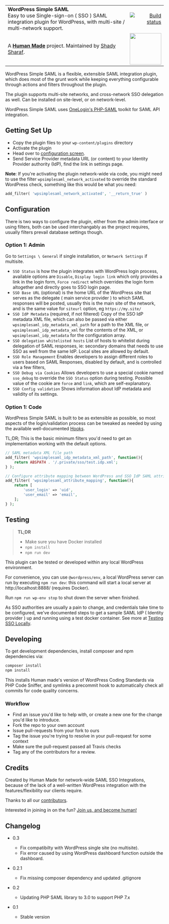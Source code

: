 <table width="100%">
	<tr>
		<td align="left" width="70">
			<strong>WordPress Simple SAML</strong><br />
			Easy to use Single-sign-on ( SSO ) SAML integration plugin for WordPress, with multi-site / multi-network support. 
		</td>
		<td align="right" width="20%">
			<a href="https://travis-ci.org/humanmade/wp-simple-saml">
				<img src="https://travis-ci.org/humanmade/wp-simple-saml.svg?branch=master" alt="Build status">
			</a>
		</td>
	</tr>
	<tr>
		<td>
			A <strong><a href="https://hmn.md/">Human Made</a></strong> project. Maintained by <a href="https://github.com/shadyvb">Shady Sharaf</a>.
		</td>
		<td align="center">
			<img src="https://hmn.md/content/themes/hmnmd/assets/images/hm-logo.svg" width="100" />
		</td>
	</tr>
</table>

WordPress Simple SAML is a flexible, extensible SAML integration plugin, which does most of the grunt work while keeping everything configurable through actions and filters throughout the plugin.

The plugin supports multi-site networks, and cross-network SSO delegation as well. Can be installed on site-level, or on network-level.

WordPress Simple SAML uses [OneLogin's PHP-SAML](https://github.com/onelogin/php-saml) toolkit for SAML API integration.

## Getting Set Up

-   Copy the plugin files to your `wp-content/plugins` directory
-   Activate the plugin
-   Head over to [configuration screen](#Configuration).
-   Send Service Provider metadata URL (or content) to your Identity Provider authority (IdP), find the link in settings page.

**Note**: If you're activating the plugin network-wide via code, you might need to use the filter `wpsimplesaml_network_activated` to override the standard WordPress check, something like this would be what you need:

```php
add_filter( 'wpsimplesaml_network_activated', '__return_true' )
```

## Configuration

There is two ways to configure the plugin, either from the admin interface or using filters, both can be used interchangably as the project requires, usually filters prevail database settings though.

### Option 1: Admin

Go to `Settings \ General` if single installation, or `Network Settings` if multisite.

-   `SSO Status`
    is how the plugin integrates with WordPress login process, available options are `Disable`, `Display login link` which only provides a link in the login form, `Force redirect` which overrides the login form altogether and directly goes to SSO login page.
-   `SSO Base URL` (optional)
    is the home URL of the WordPress site that serves as the delegate ( main service provider ) to which SAML responses will be posted, usually this is the main site of the network, and is the same value for `siteurl` option, eg `https://my.site/`
-   `SSO IdP Metadata` (required, if not filtered)
    Copy of the SSO IdP metadata XML file, which can also be passed via either `wpsimplesaml_idp_metadata_xml_path` for a path to the XML file, or `wpsimplesaml_idp_metadata_xml` for the contents of the XML, or `wpsimplesaml_idp_metadata` for the configuration array.
-   `SSO delegation whitelisted hosts`
    List of hosts to whitelist during delegation of SAML responses, ie: secondary domains that needs to use SSO as well from the same IdP. Local sites are allowed by default.
-   `SSO Role Management`
    Enables developers to assign different roles to users based on SAML Responses, disabled by default, and is controlled via a few filters,
-   `SSO Debug via Cookies`
    Allows developers to use a special cookie named `sso_debug` to override the `SSO Status` option during testing. Possible value of the cookie are `force` and `link`, which are self-explanatory.
-   `SSO Config validation`
    Shows information about IdP metadata and validity of its settings.

### Option 1: Code

WordPress Simple SAML is built to be as extensible as possible, so most aspects of the login/validation process can be tweaked as needed by using the available well-documented [Hooks](https://github.com/humanmade/wp-simple-saml/wiki/Hooks).

TL;DR; This is the basic minimum filters you'd need to get an implementation working with the default options.

```php
// SAML metadata XML file path
add_filter( 'wpsimplesaml_idp_metadata_xml_path', function(){
	return ABSPATH . '/.private/sso/test.idp.xml';
} );

// Configure attribute mapping between WordPress and SSO IdP SAML attributes
add_filter( 'wpsimplesaml_attribute_mapping', function(){
	return [
		'user_login' => 'uid',
		'user_email' => 'email',
	];
} );
```

## Testing

> **TL;DR**
>
> -   Make sure you have Docker installed
> -   `npm install`
> -   `npm run dev`

This plugin can be tested or developed within any local WordPress environment.

For convenience, you can use `@wordpress/env`, a local WordPress server can run by executing `npm run dev`: this command will start a local server at http://localhost:8888/ (requires Docker).

Run `npm run wp-env stop` to shut down the server when finished.

As SSO authorities are usually a pain to change, and credentials take time to be configured, we've documented steps to get a sample SAML IdP ( Identity provider ) up and running using a test docker container. See more at [Testing SSO Locally](https://github.com/humanmade/wp-simple-saml/wiki/Testing-SSO-locally).

## Developing

To get development dependencies, install composer and npm dependencies via:

```bash
composer install
npm install
```

This installs Human made's version of WordPress Coding Standards via PHP Code Sniffer, and symlinks a precommit hook to automatically check all commits for code quality concerns.

### Workflow

-   Find an issue you'd like to help with, or create a new one for the change you'd like to introduce.
-   Fork the repo to your own account
-   Issue pull-requests from your fork to ours
-   Tag the issue you're trying to resolve in your pull-request for some context
-   Make sure the pull-request passed all Travis checks
-   Tag any of the contributors for a review.

## Credits

Created by Human Made for network-wide SAML SSO Integrations, because of the lack of a well-written WordPress integration with the features/flexibility our clients require.

Thanks to all our [contributors](https://github.com/humanmade/wp-simple-saml/graphs/contributors).

Interested in joining in on the fun? [Join us, and become human!](https://hmn.md/is/hiring/)

## Changelog

-   0.3

    -   Fix compatibilty with WordPress single site (no multisite).
    -   Fix error caused by using WordPress dashboard function outside the dashboard.

-   0.2.1

    -   Fix missing composer dependency and updated .gitignore

-   0.2

    -   Updating PHP SAML library to 3.0 to support PHP 7.x

-   0.1
    -   Stable version
